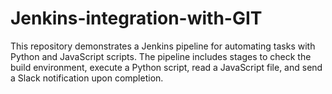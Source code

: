# Jenkins-integration-with-GIT
This repository demonstrates a Jenkins pipeline for automating tasks with Python and JavaScript scripts. The pipeline includes stages to check the build environment, execute a Python script, read a JavaScript file, and send a Slack notification upon completion.
